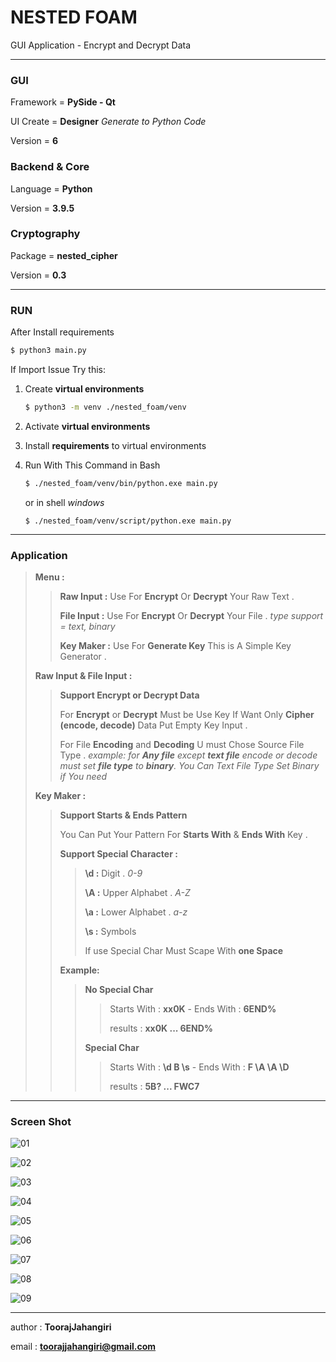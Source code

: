 # NESTED FOAM

GUI Application - Encrypt and Decrypt Data

---

### GUI

Framework = **PySide - Qt**

UI Create = **Designer**   *Generate to Python Code*

Version = **6**

### Backend & Core

Language = **Python**

Version = **3.9.5** 

### Cryptography

Package = **nested_cipher**

Version = **0.3**

---

### RUN

After Install requirements

```bash
$ python3 main.py
```

If Import Issue Try this:

1. Create **virtual environments**

   ```bash
   $ python3 -m venv ./nested_foam/venv
   ```

2. Activate **virtual environments**

3. Install **requirements** to virtual environments

4. Run With This Command in Bash

   ```bash
   $ ./nested_foam/venv/bin/python.exe main.py
   ```

   or in shell *windows*

   ```shell
   $ ./nested_foam/venv/script/python.exe main.py
   ```

   

---

### Application

> **Menu :**
>
> > **Raw Input :** Use For **Encrypt** Or **Decrypt** Your Raw Text . 
> >
> > **File Input :** Use For **Encrypt** Or **Decrypt** Your File . *type support = text, binary*
> >
> > **Key Maker :** Use For **Generate Key** This is A Simple Key Generator .
>
> **Raw Input & File Input :**
>
> > **Support Encrypt or Decrypt Data**
> >
> > For **Encrypt** or **Decrypt** Must be Use Key If Want Only **Cipher (encode, decode)** Data Put Empty Key Input .
> >
> > For File **Encoding** and **Decoding** U must Chose Source File Type . *example: for **Any file** except **text file** encode or decode must set **file type** to **binary**. You Can Text File Type Set Binary if You need*
>
> **Key Maker :**
>
> > **Support Starts & Ends Pattern**
> >
> > You Can Put Your Pattern For **Starts With** & **Ends With** Key .
> >
> > **Support Special Character :**
> >
> > > **\d :** Digit . *0-9*
> > >
> > > **\A :** Upper Alphabet . *A-Z*
> > >
> > > **\a :** Lower Alphabet . *a-z*
> > >
> > > **\s :** Symbols
> > >
> > > If use Special Char Must Scape With **one Space**
> >
> > **Example:**
> >
> > > **No Special Char**
> > >
> > > > Starts With : **xx0K**   -   Ends With : **6END%**
> > > >
> > > > results : **xx0K ... 6END%**
> > >
> > > **Special Char**
> > >
> > > > Starts With : **\d B \s**   -   Ends With : **F \A \A \D**
> > > >
> > > > results : **5B? ... FWC7**

---

### Screen Shot

![01](https://github.com/Class-Tooraj/nested_foam/blob/main/screenshot/01.jpg)

![02](https://github.com/Class-Tooraj/nested_foam/blob/main/screenshot/02.jpg)

![03](https://github.com/Class-Tooraj/nested_foam/blob/main/screenshot/03.jpg)

![04](https://github.com/Class-Tooraj/nested_foam/blob/main/screenshot/04.jpg)

![05](https://github.com/Class-Tooraj/nested_foam/blob/main/screenshot/05.jpg)

![06](https://github.com/Class-Tooraj/nested_foam/blob/main/screenshot/06.jpg)

![07](https://github.com/Class-Tooraj/nested_foam/blob/main/screenshot/07.jpg)

![08](https://github.com/Class-Tooraj/nested_foam/blob/main/screenshot/08.jpg)

![09](https://github.com/Class-Tooraj/nested_foam/blob/main/screenshot/09.jpg)

---

author : **ToorajJahangiri**

email : **toorajjahangiri@gmail.com**
